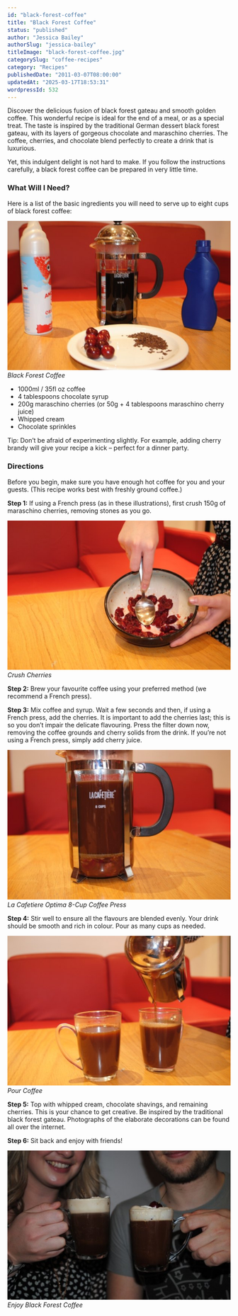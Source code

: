 ```yaml
---
id: "black-forest-coffee"
title: "Black Forest Coffee"
status: "published"
author: "Jessica Bailey"
authorSlug: "jessica-bailey"
titleImage: "black-forest-coffee.jpg"
categorySlug: "coffee-recipes"
category: "Recipes"
publishedDate: "2011-03-07T08:00:00"
updatedAt: "2025-03-17T18:53:31"
wordpressId: 532
---
```


Discover the delicious fusion of black forest gateau and smooth golden coffee. This wonderful recipe is ideal for the end of a meal, or as a special treat. The taste is inspired by the traditional German dessert black forest gateau, with its layers of gorgeous chocolate and maraschino cherries. The coffee, cherries, and chocolate blend perfectly to create a drink that is luxurious.

Yet, this indulgent delight is not hard to make. If you follow the instructions carefully, a black forest coffee can be prepared in very little time.

### What Will I Need?

Here is a list of the basic ingredients you will need to serve up to eight cups of black forest coffee:

![press pot coffee](press-pot-coffee1.jpg)  
*Black Forest Coffee*

-   1000ml / 35fl oz coffee
-   4 tablespoons chocolate syrup
-   200g maraschino cherries (or 50g + 4 tablespoons maraschino cherry juice)
-   Whipped cream
-   Chocolate sprinkles

Tip: Don’t be afraid of experimenting slightly. For example, adding cherry brandy will give your recipe a kick – perfect for a dinner party.

### Directions

Before you begin, make sure you have enough hot coffee for you and your guests. (This recipe works best with freshly ground coffee.)

**Step 1:** If using a French press (as in these illustrations), first crush 150g of maraschino cherries, removing stones as you go.

![mix bowl](mix-bowl.jpg)  
*Crush Cherries*

**Step 2:** Brew your favourite coffee using your preferred method (we recommend a French press).

**Step 3:** Mix coffee and syrup. Wait a few seconds and then, if using a French press, add the cherries. It is important to add the cherries last; this is so you don’t impair the delicate flavouring. Press the filter down now, removing the coffee grounds and cherry solids from the drink. If you’re not using a French press, simply add cherry juice.

![8 cup press pot](8-cup-press-pot.jpg)  
*La Cafetiere Optima 8-Cup Coffee Press*

**Step 4:** Stir well to ensure all the flavours are blended evenly. Your drink should be smooth and rich in colour. Pour as many cups as needed.

![pour coffee](pour-coffee.jpg)  
*Pour Coffee*

**Step 5:** Top with whipped cream, chocolate shavings, and remaining cherries. This is your chance to get creative. Be inspired by the traditional black forest gateau. Photographs of the elaborate decorations can be found all over the internet.

**Step 6:** Sit back and enjoy with friends!

![black forest coffee](black-forest-coffee.jpg)  
*Enjoy Black Forest Coffee*
